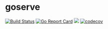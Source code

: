 # goserve

[![Build Status](https://cloud.drone.io/api/badges/mleyb/goserve/status.svg)](https://cloud.drone.io/mleyb/goserve)
 [![Go Report Card](https://goreportcard.com/badge/github.com/mleyb/goserve)](https://goreportcard.com/report/github.com/mleyb/goserve) [![](https://images.microbadger.com/badges/image/mleybourne/goserve.svg)](https://microbadger.com/images/mleybourne/goserve "Get your own image badge on microbadger.com") [![codecov](https://codecov.io/gh/mleyb/goserve/branch/master/graph/badge.svg)](https://codecov.io/gh/mleyb/goserve)
